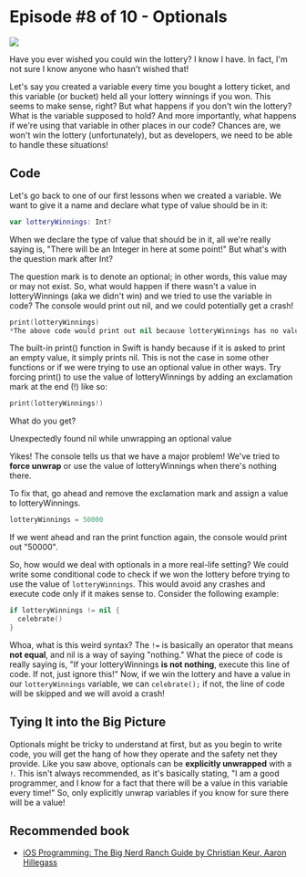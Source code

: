 # Episode #8 of 10 - Optionals

![](https://4cawmi2va33i3w6dek1d7y1m-wpengine.netdna-ssl.com/wp-content/uploads/2017/06/8-4.jpg)

Have you ever wished you could win the lottery? I know I have. In fact, I'm not sure I know anyone who hasn't wished that!

Let's say you created a variable every time you bought a lottery ticket, and this variable (or bucket) held all your lottery winnings if you won. This seems to make sense, right? But what happens if you don't win the lottery? What is the variable supposed to hold? And more importantly, what happens if we're using that variable in other places in our code? Chances are, we won't win the lottery (unfortunately), but as developers, we need to be able to handle these situations!

## Code

Let's go back to one of our first lessons when we created a variable. We want to give it a name and declare what type of value should be in it:

```swift
var lotteryWinnings: Int?
```

When we declare the type of value that should be in it, all we're really saying is, "There will be an Integer in here at some point!" But what's with the question mark after Int?

The question mark is to denote an optional; in other words, this value may or may not exist. So, what would happen if there wasn't a value in lotteryWinnings (aka we didn't win) and we tried to use the variable in code? The console would print out nil, and we could potentially get a crash!

```swift
print(lotteryWinnings)
*The above code would print out nil because lotteryWinnings has no value yet.*
```

The built-in print() function in Swift is handy because if it is asked to print an empty value, it simply prints nil. This is not the case in some other functions or if we were trying to use an optional value in other ways. Try forcing print() to use the value of lotteryWinnings by adding an exclamation mark at the end (!) like so:

```swift
print(lotteryWinnings!)
```

What do you get?

Unexpectedly found nil while unwrapping an optional value

Yikes! The console tells us that we have a major problem! We've tried to **force unwrap** or use the value of lotteryWinnings when there's nothing there.

To fix that, go ahead and remove the exclamation mark and assign a value to lotteryWinnings.

```swift
lotteryWinnings = 50000
```

If we went ahead and ran the print function again, the console would print out "50000".

So, how would we deal with optionals in a more real-life setting? We could write some conditional code to check if we won the lottery before trying to use the value of `lotteryWinnings`. This would avoid any crashes and execute code only if it makes sense to. Consider the following example:

```swift
if lotteryWinnings != nil {
  celebrate()
}
```

Whoa, what is this weird syntax? The `!=` is basically an operator that means **not equal**, and nil is a way of saying "nothing." What the piece of code is really saying is, "If your lotteryWinnings **is not nothing**, execute this line of code. If not, just ignore this!" Now, if we win the lottery and have a value in our `lotteryWinnings` variable, we can `celebrate();` if not, the line of code will be skipped and we will avoid a crash!

## Tying It into the Big Picture

Optionals might be tricky to understand at first, but as you begin to write code, you will get the hang of how they operate and the safety net they provide. Like you saw above, optionals can be **explicitly unwrapped** with a `!`. This isn't always recommended, as it's basically stating, "I am a good programmer, and I know for a fact that there will be a value in this variable every time!" So, only explicitly unwrap variables if you know for sure there will be a value!

## Recommended book

- [iOS Programming: The Big Nerd Ranch Guide by Christian Keur, Aaron Hillegass](https://www.amazon.com/gp/product/0134390733/ref=as_li_qf_sp_asin_il_tl?ie=UTF8&tag=highbrow01-20&camp=1789&creative=9325&linkCode=as2&creativeASIN=0134390733&linkId=313bcff6dac4978397d53edb8005b8ab)
